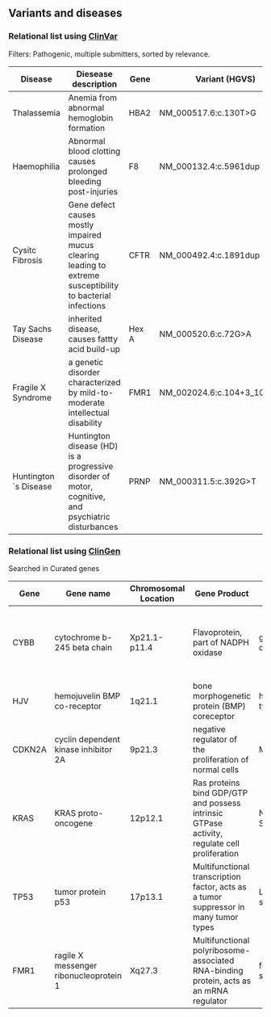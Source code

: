 

## Variants and diseases



### Relational list using [ClinVar](https://www.ncbi.nlm.nih.gov/clinvar/)
Filters: Pathogenic, multiple submitters, sorted by relevance.

|Disease|Diesease description|Gene|Variant (HGVS)|
|-------|--------------------|-----|-------------|
|Thalassemia|Anemia from abnormal hemoglobin formation|HBA2|NM_000517.6:c.130T>G |
|Haemophilia|Abnormal blood clotting causes prolonged bleeding post-injuries|F8|NM_000132.4:c.5961dup|
|Cysitc Fibrosis|Gene defect causes mostly impaired mucus clearing leading to  extreme susceptibility to bacterial infections|CFTR|NM_000492.4:c.1891dup|
|Tay Sachs Disease|inherited disease, causes fattty acid build-up|Hex A|NM_000520.6:c.72G>A |
|Fragile X Syndrome|a genetic disorder characterized by mild-to-moderate intellectual disability|FMR1|NM_002024.6:c.104+3_104+6del |
|Huntington´s Disease|Huntington disease (HD) is a progressive disorder of motor, cognitive, and psychiatric disturbances|PRNP|NM_000311.5:c.392G>T |


### Relational list using [ClinGen](https://clinicalgenome.org/)
Searched in Curated genes

|Gene|Gene name|Chromosomal Location|Gene Product|Disease|Disease Description|
|----|---------|--------------------|------------|-------|--------------------|
|CYBB|cytochrome b-245 beta chain|Xp21.1-p11.4|Flavoprotein, part of NADPH oxidase|granulomatous disease|Failure to generate superoxide during immuneresponse to ward of pathogens|
|HJV|hemojuvelin BMP co-receptor|1q21.1|bone morphogenetic protein (BMP) coreceptor|hemochromatosis type 2A|Failure to properly regulate hepcidinlevels in blood|
|CDKN2A|cyclin dependent kinase inhibitor 2A|9p21.3|negative regulator of the proliferation of normal cells|Melanoma|Cancer originating in melanocytes|
|KRAS|KRAS proto-oncogene|12p12.1|Ras proteins bind GDP/GTP and possess intrinsic GTPase activity, regulate cell proliferation|Noonan Syndrome|genetic defect resulting in unusual physiological development|
|TP53|tumor protein p53|17p13.1| Multifunctional transcription factor, acts as a tumor suppressor in many tumor types|Li-Fraumeni syndrome|Inheritable higher susceptibility to cancer|
|FMR1|ragile X messenger ribonucleoprotein 1|Xq27.3| Multifunctional polyribosome-associated RNA-binding protein, acts as an mRNA regulator|fragile X syndrome|a genetic disorder characterized by mild-to-moderate intellectual disability|



